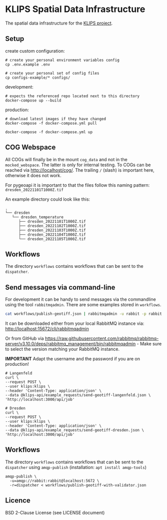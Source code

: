 # KLIPS Spatial Data Infrastructure

The spatial data infrastructure for the [KLIPS project](http://www.klips-projekt.de/).

## Setup

create custom configuration:

```shell
# create your personal environment variables config
cp .env.example .env

# create your personal set of config files
cp configs-example/* configs/
```

development:

```shell
# expects the referenced repo located next to this directory
docker-compose up --build
```

production:

```shell
# download latest images if they have changed
docker-compose -f docker-compose.yml pull

docker-compose -f docker-compose.yml up
```

## COG Webspace

All COGs will finally be in the mount `cog_data` and not in the `mocked_webspace`. The latter is only for internal testing.
To COGs can be reached via <http://localhost/cog/>. The trailing `/` (slash) is important here, otherwise it does not work.

For pygeoapi it is important to that the files follow this naming pattern: `dresden_20221101T1000Z.tif`

An example directory could look like this:

```text
.
└── dresden
   └── dresden_temperature
      ├── dresden_20221101T1000Z.tif
      ├── dresden_20221102T1000Z.tif
      ├── dresden_20221103T1000Z.tif
      ├── dresden_20221104T1000Z.tif
      └── dresden_20221105T1000Z.tif
```

## Workflows

The directory `workflows` contains workflows that can be sent to the `dispatcher`.

## Send messages via command-line

For development it can be handy to send messages via the commandline using the tool `rabbitmqadmin`. There are some examples stored in `workflows`.

```bash
cat workflows/publish-geotiff.json | rabbitmqadmin -u rabbit -p rabbit publish exchange=amq.default routing_key=dispatcher
```

It can be downloaded either from your local RabbitMQ instance via: <http://localhost:15672/cli/rabbitmqadmin>

Or from GitHub via <https://raw.githubusercontent.com/rabbitmq/rabbitmq-server/v3.10.0/deps/rabbitmq_management/bin/rabbitmqadmin> - Make sure to select the version matching your RabbitMQ instance.

**IMPORTANT** Adapt the username and the password if you are on production!

```shell
# Langenfeld
curl \
--request POST \
--user klips:klips \
--header 'Content-Type: application/json' \
--data @klips-api/example_requests/send-geotiff-langenfeld.json \
'http://localhost:3000/api/job'

# Dresden
curl \
--request POST \
--user klips:klips \
--header 'Content-Type: application/json' \
--data @klips-api/example_requests/send-geotiff-dresden.json \
'http://localhost:3000/api/job'
```

## Workflows

The directory `workflows` contains workflows that can be sent to the `dispatcher` using `amqp-publish` (installation: `apt install amqp-tools`)

```shell
amqp-publish \
  -u=amqp://rabbit:rabbit@localhost:5672 \
  -r=dispatcher < workflows/publish-geotiff-with-validator.json
```

## Licence

BSD 2-Clause License (see LICENSE document)
